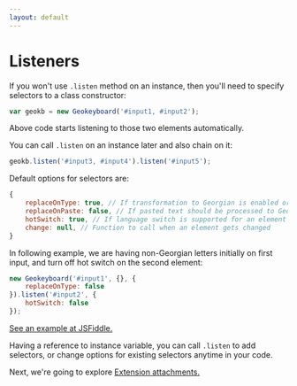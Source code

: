 ```yaml
---
layout: default
---
```


# Listeners

If you won't use `.listen` method on an instance, then you'll need to specify selectors to a class constructor:

```js
var geokb = new Geokeyboard('#input1, #input2');
``` 

Above code starts listening to those two elements automatically.

You can call `.listen` on an instance later and also chain on it:

```js
geokb.listen('#input3, #input4').listen('#input5');
```

Default options for selectors are:

```js
{
    replaceOnType: true, // If transformation to Georgian is enabled or not
    replaceOnPaste: false, // If pasted text should be processed to Georgian
    hotSwitch: true, // If language switch is supported for an element or not
    change: null, // Function to call when an element gets changed
}
```

In following example, we are having non-Georgian letters initially on first input, and turn off hot switch on the second
element:

```js
new Geokeyboard('#input1', {}, {
    replaceOnType: false
}).listen('#input2', {
    hotSwitch: false
});
```

<a href="https://jsfiddle.net/dachinat/mn8aj36b/" target="_blank">See an example at JSFiddle.</a>

Having a reference to instance variable, you can call `.listen` to add selectors, or change options for existing
selectors anytime in your code.

Next, we're going to explore <a href="{{site.baseurl}}/attachments.html">Extension attachments.</a>